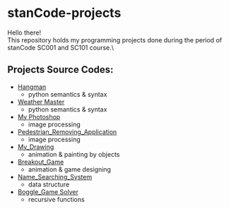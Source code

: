 # stanCode-projects
Hello there!\
This repository holds my programming projects done during the period of stanCode SC001 and SC101 course.\



## Projects Source Codes:
* [Hangman](https://github.com/josephtl/stanCode-projects/tree/main/hangman_game)
  * python semantics & syntax
* [Weather Master](https://github.com/josephtl/stanCode-projects/tree/main/weather_master)
  * python semantics & syntax
* [My Photoshop](https://github.com/josephtl/stanCode-projects/tree/main/my_photoshop)
  * image processing
* [Pedestrian_Removing_Application](https://github.com/josephtl/stanCode-projects/tree/main/pedestrian_removing_application)
  * image processing
* [My_Drawing](https://github.com/josephtl/stanCode-projects/tree/main/my_drawing)
  * animation & painting by objects
* [Breakout_Game](https://github.com/josephtl/stanCode-projects/tree/main/breakout_game)
  * animation & game designing
* [Name_Searching_System](https://github.com/josephtl/stanCode-projects/tree/main/name_searching_system)
  * data structure
* [Boggle_Game Solver](https://github.com/josephtl/stanCode-projects/tree/main/boggle_game_solver)
  * recursive functions
